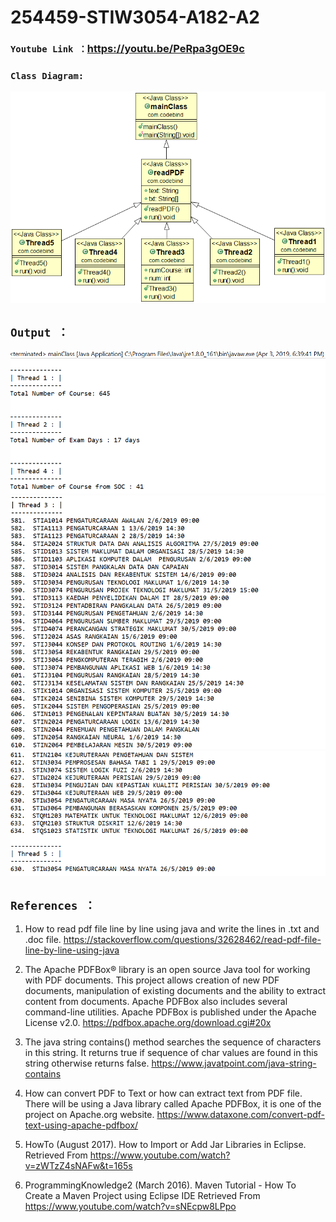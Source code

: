# 254459-STIW3054-A182-A2

### ```Youtube Link ：```https://youtu.be/PeRpa3gOE9c

### ```Class Diagram: ```
![](https://github.com/ChongMeiYong/254459-STIW3054-A182-A2/blob/master/Assignment2.png)

## ```Output ：```
![](https://github.com/ChongMeiYong/254459-STIW3054-A182-A2/blob/master/output.PNG)
![](https://github.com/ChongMeiYong/254459-STIW3054-A182-A2/blob/master/output1.PNG)
![](https://github.com/ChongMeiYong/254459-STIW3054-A182-A2/blob/master/output2.PNG)

## ```References ：```

1. How to read pdf file line by line using java and write the lines in .txt and .doc file.
https://stackoverflow.com/questions/32628462/read-pdf-file-line-by-line-using-java

2. The Apache PDFBox® library is an open source Java tool for working with PDF documents. 
This project allows creation of new PDF documents, manipulation of existing documents and the ability to extract content from documents. 
Apache PDFBox also includes several command-line utilities. Apache PDFBox is published under the Apache License v2.0.
https://pdfbox.apache.org/download.cgi#20x


3. The java string contains() method searches the sequence of characters in this string. 
It returns true if sequence of char values are found in this string otherwise returns false.
https://www.javatpoint.com/java-string-contains


4. How can convert PDF to Text or how can extract text from PDF file.
There will be using a Java library called Apache PDFBox, it is one of the project on Apache.org website.
https://www.dataxone.com/convert-pdf-text-using-apache-pdfbox/


5. HowTo (August 2017). How to Import or Add Jar Libraries in Eclipse.
Retrieved From https://www.youtube.com/watch?v=zWTzZ4sNAFw&t=165s

6. ProgrammingKnowledge2 (March 2016). Maven Tutorial - How To Create a Maven Project using Eclipse IDE
Retrieved From https://www.youtube.com/watch?v=sNEcpw8LPpo
